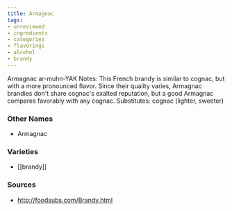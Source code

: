 ```yaml
---
title: Armagnac
tags:
- unreviewed
- ingredients
- categories
- flavorings
- alcohol
- brandy
---
```

Armagnac ar-muhn-YAK Notes: This French brandy is similar to cognac, but with a more pronounced flavor. Since their quality varies, Armagnac brandies don't share cognac's exalted reputation, but a good Armagnac compares favorably with any cognac. Substitutes: cognac (lighter, sweeter)

### Other Names

* Armagnac

### Varieties

* [[brandy]]

### Sources
* http://foodsubs.com/Brandy.html
